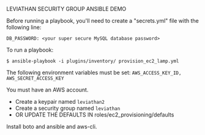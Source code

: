 LEVIATHAN SECURITY GROUP ANSIBLE DEMO

Before running a playbook, you'll need to create a "secrets.yml" file with the following line:

`DB_PASSWORD: <your super secure MySQL database password>`

To run a playbook:

`$ ansible-playbook -i plugins/inventory/ provision_ec2_lamp.yml`

The following environment variables must be set:
`AWS_ACCESS_KEY_ID, AWS_SECRET_ACCESS_KEY`

You must have an AWS account.
  - Create a keypair named `leviathan2`
  - Create a security group named `leviathan`
  - OR UPDATE THE DEFAULTS IN roles/ec2_provisioning/defaults

Install boto and ansible and aws-cli.

